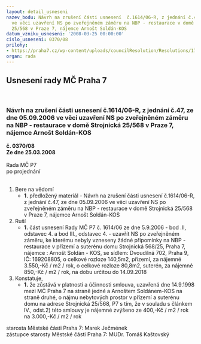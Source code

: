 ```yaml
---
layout: detail_usneseni
nazev_bodu: Návrh na zrušení části usnesení  č.1614/06-R, z jednání č.47, ze dne 05.09.2006
  ve věci uzavření NS po zveřejněném záměru na NBP - restaurace v domě Strojnická
  25/568 v Praze 7, nájemce Arnošt Soldán-KOS
datum_vzniku_usneseni: '2008-03-25 00:00:00'
cislo_usneseni: 0370/08
prilohy:
- https://praha7.cz/wp-content/uploads/councilResolution/Resolutions/17403/12-1614_-p%c5%99%c3%adloha1.doc
organ: rada
---
```

<div id="ucUsn_pList" class="usn">
	<span><h2>Usnesení rady MČ Praha 7 </h2>
<br></span><div class="standBody">
<span><h3>Návrh na zrušení části usnesení  č.1614/06-R, z jednání č.47, ze dne 05.09.2006 ve věci uzavření NS po zveřejněném záměru na NBP - restaurace v domě Strojnická 25/568 v Praze 7, nájemce Arnošt Soldán-KOS</h3></span><div class="center">
		<strong>č. 0370/08</strong><br>
	</div>
<div class="center">
		<strong>Ze dne 25.03.2008</strong><br><br>
	</div>Rada MČ P7<br> po projednání<br><br><ol>
<li>Bere na vědomí<ul><li>
<strong>1.</strong> předložený materiál - Návrh na zrušení části usnesení  č.1614/06-R, z jednání č.47, ze dne 05.09.2006 ve věci uzavření NS po zveřejněném záměru na NBP - restaurace v domě Strojnická 25/568 v Praze 7, nájemce Arnošt Soldán-KOS   </li></ul>
</li>
<li>Ruší<ul><li>
<strong>1.</strong> část usnesení Rady MČ P7 č. 1614/06 ze dne 5.9.2006 - bod .II, odstavec 4. a bod III., odstavec 4. - uzavřít NS po zveřejněném záměru, ke kterému nebyly vzneseny žádné připomínky na NBP - restaurace v přízemí a suterénu domu Strojnická 568/25, Praha 7, nájemce : Arnošt Soldán - KOS, se sídlem: Dvoudílná 702, Praha 9, IČ: 169208805, o celkové rozloze 140,5m2, přízemí, za nájemné 3.550,-Kč / m2 / rok, o celkové rozloze 80,8m2, suterén, za nájemné 850,-Kč / m2 / rok, na dobu určitou do 14.09.2018         </li></ul>
</li>
<li>Konstatuje,<ul><li>
<strong>1.</strong> že zůstává v platnosti a účinnosti smlouva, uzavřená dne 14.9.1998 mezi MČ Praha 7 na straně jedné a Arnoštem Soldánem-KOS na straně druhé, o nájmu nebytových prostor v přízemí a suterénu domu na adrese Strojnická 25/568, P7 s tím, že v souladu s článkem IV., odst.2) této smlouvy je nájemné zvýšeno ze 400,-Kč / m2 / rok na 3.000,-Kč / m2 / rok</li></ul>
</li>
</ol>starosta Městské části Praha 7: Marek Ječmének<br>zástupce starosty Městské části Praha 7: MUDr. Tomáš Kaštovský 
</div>
</div>